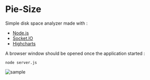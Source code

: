 Pie-Size
========

Simple disk space analyzer made with :


- [Node.js](http://nodejs.org/)
- [Socket.IO](http://socket.io/)
- [Highcharts](http://www.highcharts.com/)

A browser window should be opened once the application started :

`node server.js`

![sample](https://raw.github.com/MartyHub/pie-node/master/sample.png)
